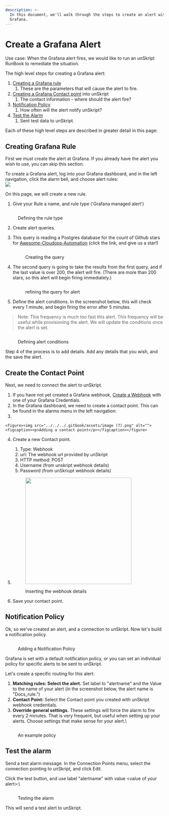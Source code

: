 ```yaml
---
description: >-
  In this document, we'll walk through the steps to create an alert with
  Grafana.
---
```


# Create a Grafana Alert

Use case: When the Grafana alert fires, we would like to run an unSkript RunBook to remediate the situation.

The high level steps for creating a Grafana alert:

1. [Creating a Grafana rule](create-a-grafana-alert.md#creating-grafana-rule)
   1. These are the parameters that will cause the alert to fire.
2. [Creating a Grafana Contact point](create-a-grafana-alert.md#create-the-contact-point) into unSkript
   1. The contact information - where should the alert fire?
3. [Notification Policy](create-a-grafana-alert.md#notification-policy)
   1. How often will the alert notify unSkript?
4. [Test the Alarm](create-a-grafana-alert.md#test-the-alarm)
   1. Sent test data to unSkript.

Each of these high level steps are described in greater detail in this page:

## Creating Grafana Rule

First we must create the alert at Grafana. If you already have the alert you wish to use, you can skip this section.

To create a Grafana alert, log into your Grafana dashboard, and in the left navigation, click the alarm bell, and choose alert rules:\
![](<../../../.gitbook/assets/image (20).png>)

On this page, we will create a new rule.

1. Give your Rule a name, and rule type ('Grafana managed alert')

<figure><img src="../../../.gitbook/assets/image (21).png" alt=""><figcaption><p>Defining the rule type</p></figcaption></figure>

2. Create alert queries.
3.  This query is reading a Postgres database for the count of Github stars for [Awesome-Cloudops-Automation](https://github.com/unskript/Awesome-CloudOps-Automation) (click the link, and give us a star!)

    <figure><img src="../../../.gitbook/assets/image (10).png" alt=""><figcaption><p>Creating the query</p></figcaption></figure>
4.  The second query is going to take the results from the first query, and if the last value is over 200, the alert will fire.  (There are more than 200 stars, so this alert will begin firing immediately.)

    <figure><img src="../../../.gitbook/assets/image (15).png" alt=""><figcaption><p>refining the query for alert</p></figcaption></figure>
5. Define the alert conditions.  In the screenshot below, this will check every 1 minute, and begin firing the error after 5 minutes. &#x20;

> Note: This frequency is much too fast this alert.  This frequency will be useful while provisioning the alert. We will update the conditions once the alert is set.

<figure><img src="../../../.gitbook/assets/image (27).png" alt=""><figcaption><p>Defining alert conditions</p></figcaption></figure>

Step 4 of the process is to add details.  Add any details that you wish, and the save the alert.

## Create the Contact Point

Next, we need to connect the alert to unSkript. &#x20;

1. If you have not yet created a Grafana webhook, [Create a Webhook](create-an-alarm-webhook/) with one of your Grafana Credentials.
2. In the Grafana dashboard, we need to create a contact point.  This can be found in the alarms menu in the left navigation:
3.

    <figure><img src="../../../.gitbook/assets/image (7).png" alt=""><figcaption><p>Adding a contact point</p></figcaption></figure>


4. Create a new Contact point.
   1. Type: Webhook
   2. url: The webhook url provided by unSkript
   3. HTTP method: POST
   4. Username (from unskript webhook details)
   5. Password (from unSkriupt webhook details)
5.  &#x20;&#x20;

    <figure><img src="../../../.gitbook/assets/image (26).png" alt="" width="337"><figcaption><p>Inserting the webhook details</p></figcaption></figure>
6. Save your contact point.

## Notification Policy

Ok, so we've created an alert, and a connection to unSkript.  Now let's build a notification policy.



<figure><img src="../../../.gitbook/assets/image (19).png" alt=""><figcaption><p>Adding a Notification Policy</p></figcaption></figure>



Grafana is set with a default notification policy, or you can set an individual policy for specific alerts to be sent to unSkript.

Let's create a specific routing for this alert:&#x20;

1. **Matching rules: Select the alert.**  Set label to "alertname" and the Value to the name of your alert (in the screenshot below, the alert name is "Docs\_rule.")
2. **Contact Point:** Select the Contact point you created with unSkript webhook credentials.
3. **Override general settings.**  These settings will force the alarm to fire every 2 minutes.  That is very frequent, but useful when setting up your alerts.  Choose settings that make sense for your alert.\


<figure><img src="../../../.gitbook/assets/image.png" alt=""><figcaption><p>An example policy</p></figcaption></figure>

## Test the alarm

Send a test alarm message. In the Connection Points menu, select the connection pointing to unSkript, and click Edit. &#x20;

Click the test button, and use label "alertname" with value \<value of your alert>:\


<figure><img src="../../../.gitbook/assets/image (30).png" alt=""><figcaption><p>Testing the alarm</p></figcaption></figure>

This will send a test alert to unSkript.


